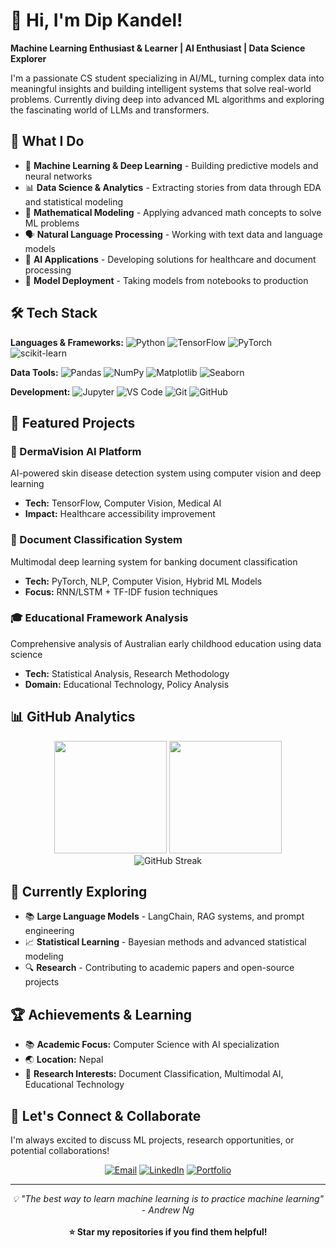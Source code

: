# 👋 Hi, I'm Dip Kandel!

**Machine Learning Enthusiast & Learner | AI Enthusiast | Data Science Explorer**

I'm a passionate CS student specializing in AI/ML, turning complex data into meaningful insights and building intelligent systems that solve real-world problems. Currently diving deep into advanced ML algorithms and exploring the fascinating world of LLMs and transformers.

## 🚀 What I Do

- 🤖 **Machine Learning & Deep Learning** - Building predictive models and neural networks
- 📊 **Data Science & Analytics** - Extracting stories from data through EDA and statistical modeling  
- 🧮 **Mathematical Modeling** - Applying advanced math concepts to solve ML problems
- 🗣️ **Natural Language Processing** - Working with text data and language models
- 🏥 **AI Applications** - Developing solutions for healthcare and document processing
- 🚀 **Model Deployment** - Taking models from notebooks to production

## 🛠️ Tech Stack

**Languages & Frameworks:**
![Python](https://img.shields.io/badge/-Python-3776AB?logo=python&logoColor=white&style=flat)
![TensorFlow](https://img.shields.io/badge/-TensorFlow-FF6F00?logo=tensorflow&logoColor=white&style=flat)
![PyTorch](https://img.shields.io/badge/-PyTorch-EE4C2C?logo=pytorch&logoColor=white&style=flat)
![scikit-learn](https://img.shields.io/badge/-scikit--learn-F7931E?logo=scikit-learn&logoColor=white&style=flat)

**Data Tools:**
![Pandas](https://img.shields.io/badge/-Pandas-150458?logo=pandas&logoColor=white&style=flat)
![NumPy](https://img.shields.io/badge/-NumPy-013243?logo=numpy&logoColor=white&style=flat)
![Matplotlib](https://img.shields.io/badge/-Matplotlib-11557C?logo=matplotlib&logoColor=white&style=flat)
![Seaborn](https://img.shields.io/badge/-Seaborn-3776AB?logo=python&logoColor=white&style=flat)

**Development:**
![Jupyter](https://img.shields.io/badge/-Jupyter-F37626?logo=jupyter&logoColor=white&style=flat)
![VS Code](https://img.shields.io/badge/-VS%20Code-007ACC?logo=visual-studio-code&logoColor=white&style=flat)
![Git](https://img.shields.io/badge/-Git-F05032?logo=git&logoColor=white&style=flat)
![GitHub](https://img.shields.io/badge/-GitHub-181717?logo=github&logoColor=white&style=flat)

## 🎯 Featured Projects

### 🏥 DermaVision AI Platform
AI-powered skin disease detection system using computer vision and deep learning
- **Tech:** TensorFlow, Computer Vision, Medical AI
- **Impact:** Healthcare accessibility improvement

### 📄 Document Classification System  
Multimodal deep learning system for banking document classification
- **Tech:** PyTorch, NLP, Computer Vision, Hybrid ML Models
- **Focus:** RNN/LSTM + TF-IDF fusion techniques

### 🎓 Educational Framework Analysis
Comprehensive analysis of Australian early childhood education using data science
- **Tech:** Statistical Analysis, Research Methodology
- **Domain:** Educational Technology, Policy Analysis

## 📊 GitHub Analytics

<div align="center">
  <img height="180em" src="https://github-readme-stats.vercel.app/api?username=dip051030&show_icons=true&theme=radical&include_all_commits=true&count_private=true"/>
  <img height="180em" src="https://github-readme-stats.vercel.app/api/top-langs/?username=dip051030&layout=compact&theme=radical&langs_count=8"/>
</div>

<div align="center">
  <img src="https://github-readme-streak-stats.herokuapp.com/?user=dip051030&theme=radical" alt="GitHub Streak"/>
</div>

## 🌱 Currently Exploring

- 📚 **Large Language Models** - LangChain, RAG systems, and prompt engineering  
- 📈 **Statistical Learning** - Bayesian methods and advanced statistical modeling
- 🔍 **Research** - Contributing to academic papers and open-source projects

## 🏆 Achievements & Learning

- 📚 **Academic Focus:** Computer Science with AI specialization
- 🌏 **Location:** Nepal
- 🔬 **Research Interests:** Document Classification, Multimodal AI, Educational Technology

## 💬 Let's Connect & Collaborate

I'm always excited to discuss ML projects, research opportunities, or potential collaborations!

<div align="center">

[![Email](https://img.shields.io/badge/-Email-D14836?style=for-the-badge&logo=gmail&logoColor=white)](mailto:dip.2062.07.13@gmail.com)
[![LinkedIn](https://img.shields.io/badge/-LinkedIn-0077B5?style=for-the-badge&logo=linkedin&logoColor=white)](https://www.linkedin.com/in/dip-darpan-kandel/)
[![Portfolio](https://img.shields.io/badge/-Portfolio-000000?style=for-the-badge&logo=vercel&logoColor=white)](#)

</div>

---

<div align="center">
  <i>💡 "The best way to learn machine learning is to practice machine learning" - Andrew Ng</i>
  <br><br>
  <b>⭐ Star my repositories if you find them helpful!</b>
</div>
